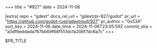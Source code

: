 +++
title = "#927"
date = 2024-11-06

[extra]
repo = "gdext"
docs_rel_url = "gdext/pr-927/godot"
pr_url = "https://github.com/godot-rust/gdext/pull/927"
pr_author = "0x53A"
sort_key = 2024-11-06
date_time = 2024-11-06T23:05:59Z
commit_sha = "a0df6eddada767bb69f68f551dcfa206f7dc6a7c"
+++

$PR_TITLE
